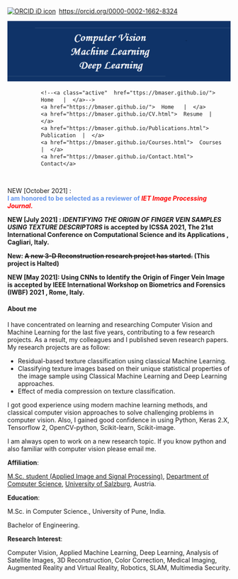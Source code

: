 ﻿<!--<!DOCTYPE html>-->
    
<div itemscope itemtype="https://schema.org/Person"><a itemprop="sameAs" content="https://orcid.org/0000-0002-1662-8324" href="https://orcid.org/0000-0002-1662-8324" target="orcid.widget" rel="me noopener noreferrer" style="vertical-align:top;"><img src="https://orcid.org/sites/default/files/images/orcid_16x16.png" style="width:1em;margin-right:.5em;" alt="ORCID iD icon">https://orcid.org/0000-0002-1662-8324</a></div>


![banner](image/photo.png)



<html>
<head>
<meta name="viewport" content="width=device-width, initial-scale=1">
<style>

    /*<!-- <p center> [Home](https://bmaser.github.io/) | -->*/
    /*<!--[Resume](CV.md) | [Publications](Publications.md) |  [Courses](Courses.md) |  [Contact](Contact.md) </p> -->*/
    


body {
  margin: 0;
  font-family: Arial, Helvetica, sans-serif;
}

.topnav {
  overflow: hidden;
  background-color: white;
}

.topnav a {
  float: left;
  color: #151B54;
  text-align: center;
  /*padding: 14px 16px;*/
  padding: 10px 8px;
  text-decoration: none;
  /*font-size: 17px;*/
  font-size: 14px;
}

/*.topnav a:hover {*/
/*  background-color: #ddd;*/
/*  color: white;*/
/*}*/

.topnav a:hover {
  background-color: #151B54;
  color: #FFFFFF;
}

/*.topnav a.active {*/
/*  background-color: #151B54;*/
/*  color: #666362;*/
/*}*/
</style>
</head>
<body>

<div class="topnav" style="padding-left:15%">
  <!--<a class="active" href="#home">Home</a>-->
  <!--<a href="#news">News</a>-->
  <!--<a href="#contact">Contact</a>-->
  <!--<a href="#about">About</a>-->
  
    <!--<a class="active"  href="ttps://bmaser.github.io/">  Home   |  </a>-->
    <a href="https://bmaser.github.io/">  Home   |  </a>
    <a href="https://bmaser.github.io/CV.html">  Resume  |  </a>
    <a href="https://bmaser.github.io/Publications.html">  Publication  |  </a>
    <a href="https://bmaser.github.io/Courses.html">  Courses  |  </a>
    <a href="https://bmaser.github.io/Contact.html">  Contact</a>
 
</div>

<div style="padding-left:160px">

</div>


&nbsp;&nbsp;



<div class="new_paper"> <p>  NEW [October 2021] : <br><b style="color:CornflowerBlue"> I am honored to be selected as a reviewer of<b style="color:red">  <i> IET Image Processing Journal. </i></b> </b> </p> </div>


<div class="new_paper"> <p> <b style="color:"> NEW [July 2021] : <i>IDENTIFYING THE ORIGIN OF FINGER VEIN SAMPLES USING TEXTURE DESCRIPTORS</i> is accepted by ICSSA 2021, The 21st International Conference on Computational Science and its Applications , Cagliari, Italy. </b> </p> </div>

<!--<div class="new_paper"> <p> <b style="color:red"> NEW [July 2021] : <i>IDENTIFYING THE ORIGIN OF FINGER VEIN SAMPLES USING TEXTURE DESCRIPTORS</i> is accepted by ICSSA 2021, The 21st International Conference on Computational Science and its Applications , Cagliari, Italy. </b> </p> </div>-->



<div class="new_paper"><p><b style="color:"> New: </b>
 <b style="color:" > <s>A new 3-D Reconstruction research project has started.</s> (This project is Halted) </b> </p> </div>


<!--<div class="new_paper"><p><b style="color:red"> New: </b>-->
<!-- <b style="color:CornflowerBlue" > A new Image Forensics research project has started, with a completion date of June 2021. </b> </p> </div>-->


<div class="new_paper"> <p> <b style="color:"> NEW [May 2021]: Using CNNs to Identify the Origin of Finger Vein Image is accepted by IEEE International Workshop on Biometrics and Forensics (IWBF) 2021 , Rome, Italy. </b> </p> </div>


<!--<div class="new_paper">-->
<!--    <p><b style="color:red">New Paper:</b> <a href="https://arxiv.org/abs/2103.01632">Using CNNs to Identify the Origin of Finger Vein Image (preprint arXiv) </a>,-->
<!--    </p>-->
<!--    </div>-->

<!--<div class="new_paper">-->
<!--    <p><b style="color:red">New Paper:</b> <a href="https://arxiv.org/abs/2102.03992">IDENTIFYING THE ORIGIN OF FINGER VEIN SAMPLES USING TEXTURE DESCRIPTORS (preprint arXiv)</a>,-->
<!-- </p>-->
<!--</div>-->


<div class="aboutme">
<h4><b>About me</b></h4>
<div>
<p>
I have concentrated on learning and researching Computer Vision and Machine Learning for the last five years, contributing to a few research projects. As a result, my colleagues and I published seven research papers.
My research projects are as follow:
<ul>
 <li> Residual-based texture classification using classical Machine Learning.</li>
 <li> Classifying texture images based on their unique statistical properties of the image sample using Classical Machine Learning and Deep Learning approaches.</li>
 <li> Effect of media compression on texture classification.</li>
</ul>
 </p>
 </div>
 <p>
I got good experience using modern machine learning methods, and classical computer vision approaches to solve challenging problems in computer vision. Also, I gained good confidence in using Python, Keras 2.X, Tensorflow 2, OpenCV-python, Scikit-learn, Scikit-image.
</p>
<p>

I am always open to work on a new research topic. If you know python and also familiar with computer vision please email me.



</p>
</div>

</body>
</html>


 **Affiliation**: 
 
 [M.Sc. student (Applied Image and Signal Processing)](https://aisp-salzburg.ac.at/), [Department of Computer Science](https://informatik.uni-salzburg.at/),  [University of Salzburg](https://uni-salzburg.at/), Austria. 

**Education**:

M.Sc. in Computer Science., University of Pune, India.

Bachelor of Engineering.

**Research Interest**:

 Computer Vision, Applied Machine Learning, Deep Learning, Analysis of Satellite Images, 3D Reconstruction, Color Correction, Medical
Imaging, Augmented Reality and Virtual Reality, Robotics, SLAM, Multimedia Security.

